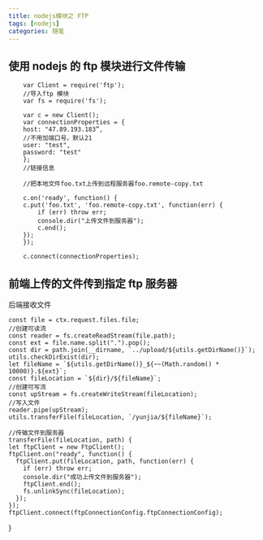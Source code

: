 ```yaml
---
title: nodejs模块之 FTP
tags: [nodejs]
categories: 随笔
---
```


## 使用 nodejs 的 ftp 模块进行文件传输

        var Client = require('ftp');
        //导入ftp 模块
        var fs = require('fs');

        var c = new Client();
        var connectionProperties = {
        host: "47.89.193.183”,
        //不用加端口号，默认21
        user: "test",
        password: "test"
        };
        //链接信息

        //把本地文件foo.txt上传到远程服务器foo.remote-copy.txt

        c.on('ready', function() {
        c.put('foo.txt', 'foo.remote-copy.txt', function(err) {
            if (err) throw err;
            console.dir("上传文件到服务器");
            c.end();
        });
        });

        c.connect(connectionProperties);

## 前端上传的文件传到指定 ftp 服务器
后端接收文件

    const file = ctx.request.files.file;
    //创建可读流
    const reader = fs.createReadStream(file.path);
    const ext = file.name.split(".").pop();
    const dir = path.join(__dirname, `../upload/${utils.getDirName()}`);
    utils.checkDirExist(dir);
    let fileName = `${utils.getDirName()}_${~~(Math.random() * 10000)}.${ext}`;
    const fileLocation = `${dir}/${fileName}`;
    //创建可写流
    const upStream = fs.createWriteStream(fileLocation);
    //写入文件
    reader.pipe(upStream);
    utils.transferFile(fileLocation, `/yunjia/${fileName}`);

    //传输文件到服务器
    transferFile(fileLocation, path) {
    let ftpClient = new FtpClient();
    ftpClient.on("ready", function() {
      ftpClient.put(fileLocation, path, function(err) {
        if (err) throw err;
        console.dir("成功上传文件到服务器");
        ftpClient.end();
        fs.unlinkSync(fileLocation);
      });
    });
    ftpClient.connect(ftpConnectionConfig.ftpConnectionConfig);
  }
